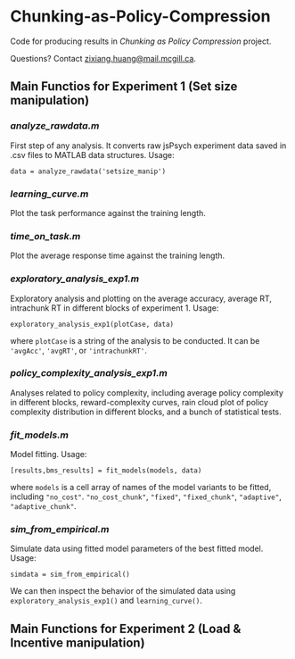 # Chunking-as-Policy-Compression
Code for producing results in *Chunking as Policy Compression* project.

Questions? Contact zixiang.huang@mail.mcgill.ca.

## Main Functios for Experiment 1 (Set size manipulation)

### *analyze_rawdata.m*

First step of any analysis. It converts raw jsPsych experiment data saved in .csv files to MATLAB data structures. Usage:
```
data = analyze_rawdata('setsize_manip')
```

### *learning_curve.m*

Plot the task performance against the training length.

### *time_on_task.m*

Plot the average response time against the training length.

### *exploratory_analysis_exp1.m*

Exploratory analysis and plotting on the average accuracy, average RT, intrachunk RT in different blocks of experiment 1. Usage:
```
exploratory_analysis_exp1(plotCase, data)
```
where `plotCase` is a string of the analysis to be conducted. It can be `'avgAcc'`, `'avgRT'`, or `'intrachunkRT'`.

### *policy_complexity_analysis_exp1.m*

Analyses related to policy complexity, including average policy complexity in different blocks, reward-complexity curves, rain cloud plot of policy complexity distribution in different blocks, and a bunch of statistical tests.

### *fit_models.m*

Model fitting. Usage:
```
[results,bms_results] = fit_models(models, data)
```
where `models` is a cell array of names of the model variants to be fitted, including `"no_cost"`. `"no_cost_chunk"`, `"fixed"`, `"fixed_chunk"`, `"adaptive"`, `"adaptive_chunk"`.

### *sim_from_empirical.m*
Simulate data using fitted model parameters of the best fitted model. Usage:
```
simdata = sim_from_empirical()
```
We can then inspect the behavior of the simulated data using `exploratory_analysis_exp1()` and `learning_curve()`. 


## Main Functions for Experiment 2 (Load & Incentive manipulation)
